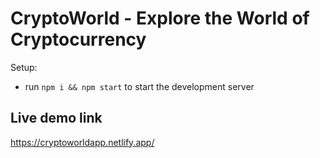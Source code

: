 # CryptoWorld - Explore the World of Cryptocurrency

Setup:
- run ```npm i && npm start``` to start the development server

## Live demo link 
https://cryptoworldapp.netlify.app/